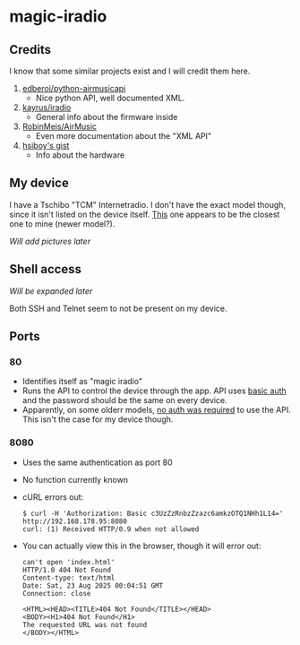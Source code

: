 # magic-iradio

## Credits
I know that some similar projects exist and I will credit them here.
1. [edberoi/python-airmusicapi](https://github.com/edberoi/python-airmusicapi)
   - Nice python API, well documented XML.
2. [kayrus/iradio](https://github.com/kayrus/iradio)
   - General info about the firmware inside
3. [RobinMeis/AirMusic](https://github.com/RobinMeis/AirMusic/tree/master/docs)
   - Even more documentation about the "XML API"
4. [hsiboy's gist](https://gist.github.com/hsiboy/5662ee465979550452cf0470ff144353)
   - Info about the hardware
  
## My device
I have a Tschibo "TCM" Internetradio. I don't have the exact model though, since it isn't listed on the device itself. [This](https://www.tchibo.de/products/112837416270/wlan-internetradio-mit-farbdisplay?article_id=120642108004) one appears to be the closest one to mine (newer model?).

*Will add pictures later*

## Shell access
*Will be expanded later*

Both SSH and Telnet seem to not be present on my device.

## Ports
### 80
  - Identifies itself as "magic iradio"
  - Runs the API to control the device through the app. API uses [basic auth](https://github.com/edberoi/python-airmusicapi?tab=readme-ov-file#authentication) and the password should be the same on every device.
  - Apparently, on some olderr models, [no auth was required](https://github.com/edberoi/python-airmusicapi?tab=readme-ov-file#authentication) to use the API. This isn't the case for my device though.

### 8080
  - Uses the same authentication as port 80
  - No function currently known
  - cURL errors out:
    
    ```
    $ curl -H 'Authorization: Basic c3UzZzRnbzZzazc6amkzOTQ1NHh1L14=' http://192.168.178.95:8080
    curl: (1) Received HTTP/0.9 when not allowed
    ```
  - You can actually view this in the browser, though it will error out:

    ```
    can't open 'index.html'
    HTTP/1.0 404 Not Found
    Content-type: text/html
    Date: Sat, 23 Aug 2025 00:04:51 GMT
    Connection: close

    <HTML><HEAD><TITLE>404 Not Found</TITLE></HEAD>
    <BODY><H1>404 Not Found</H1>
    The requested URL was not found
    </BODY></HTML>
    ```
    
